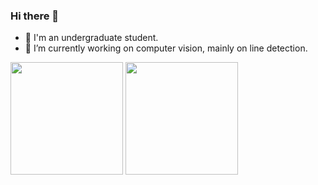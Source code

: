 ### Hi there 👋


- 🌱 I'm an undergraduate student.
- 🔭 I’m currently working on computer vision, mainly on line detection.
<div>
   <img align="center" height='180px' src="https://github-readme-stats.leftover.cn/api?username=Elm-Forest&show_icons=true&theme=gruvbox&hide_border=true"/>
   <img align="center" height='180px' src="https://github-readme-stats.leftover.cn/api/top-langs/?username=Elm-Forest&layout=compact"/> 
</div>
